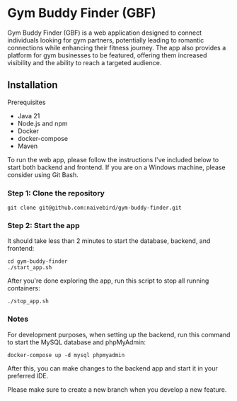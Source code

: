 # Gym Buddy Finder (GBF)

Gym Buddy Finder (GBF) is a web application designed to connect individuals looking for gym partners, potentially leading to romantic connections while enhancing their fitness journey. The app also provides a platform for gym businesses to be featured, offering them increased visibility and the ability to reach a targeted audience.


## Installation
Prerequisites
- Java 21
- Node.js and npm
- Docker
- docker-compose
- Maven

To run the web app, please follow the instructions I've included below to start both backend and frontend.
If you are on a Windows machine, please consider using Git Bash.
  
### Step 1: Clone the repository
```
git clone git@github.com:naivebird/gym-buddy-finder.git
```
### Step 2: Start the app
It should take less than 2 minutes to start the database, backend, and frontend:
```
cd gym-buddy-finder
./start_app.sh
```
After you're done exploring the app, run this script to stop all running containers:
```
./stop_app.sh
```

### Notes

For development purposes, when setting up the backend, run this command to start the MySQL database and phpMyAdmin:
```
docker-compose up -d mysql phpmyadmin
```
After this, you can make changes to the backend app and start it in your preferred IDE.

Please make sure to create a new branch when you develop a new feature.
